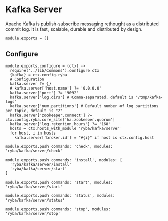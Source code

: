
# Kafka Server

Apache Kafka is publish-subscribe messaging rethought as a distributed commit
log. It is fast, scalable, durable and distributed by design.

    module.exports = []

## Configure

    module.exports.configure = (ctx) ->
      require('../lib/commons').configure ctx
      {kafka} = ctx.config.ryba
      # Configuration
      kafka.server ?= {}
      # kafka.server['host.name'] ?= '0.0.0.0'
      kafka.server['port'] ?= '9092'
      kafka.server['log.dirs'] # Comma-separated, default is "/tmp/kafka-logs"
      kafka.server['num.partitions'] # Default number of log partitions per topic, default is "2"
      kafka.server['zookeeper.connect'] ?= ctx.config.ryba.core_site['ha.zookeeper.quorum']
      kafka.server['log.retention.hours'] ?= '168'
      hosts = ctx.hosts_with_module 'ryba/kafka/server'
      for host, i in hosts
        kafka.server['broker.id'] = "#{i}" if host is ctx.config.host

    module.exports.push commands: 'check', modules: 'ryba/kafka/server/check'

    module.exports.push commands: 'install', modules: [
      'ryba/kafka/server/install'
      'ryba/kafka/server/start'
    ]

    module.exports.push commands: 'start', modules: 'ryba/kafka/server/start'

    module.exports.push commands: 'status', modules: 'ryba/kafka/server/status'

    module.exports.push commands: 'stop', modules: 'ryba/kafka/server/stop'



